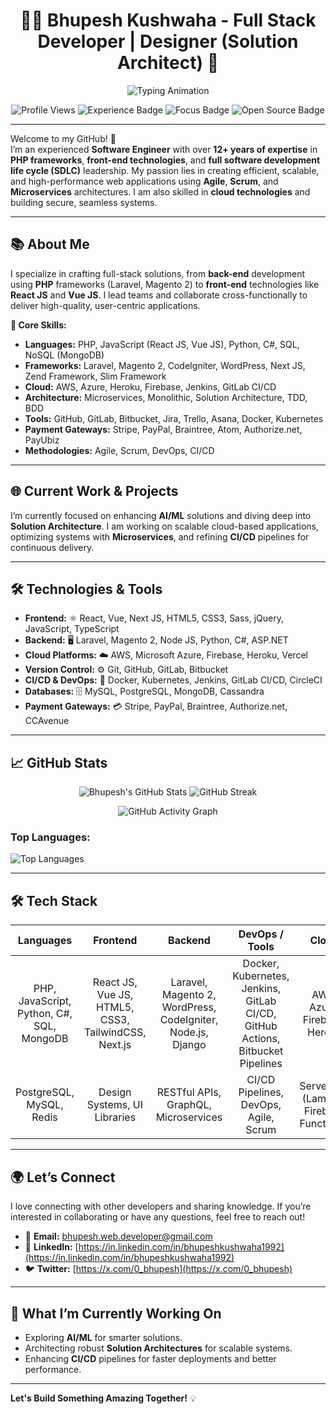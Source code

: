 <h1 align="center">👨‍💻 Bhupesh Kushwaha - Full Stack Developer | Designer (Solution Architect) 👋</h1>

<p align="center">
  <img src="https://readme-typing-svg.demolab.com?font=Fira+Code&size=24&pause=1000&color=36BCF7&width=500&lines=Software+Engineer+%7C+Tech+Mentor;12%2B+Years+of+Coding+Experience;PHP+AWS+Microservices+Agile+Cloud;Building+Scalable+%26+Innovative+System;Welcome+to+My+GitHub+Profile!" alt="Typing Animation" />
</p>

<p align="center">
  <img src="https://komarev.com/ghpvc/?username=bhupeshkushwaha&color=blueviolet&style=flat-square" alt="Profile Views" />
  <img src="https://img.shields.io/badge/Experience-12%2B%20Years-brightgreen?style=flat-square" alt="Experience Badge" />
  <img src="https://img.shields.io/badge/Focus-Scalable%20Systems-blue?style=flat-square" alt="Focus Badge" />
  <img src="https://img.shields.io/badge/Open%20Source-Lover-red?style=flat-square" alt="Open Source Badge" />
</p>

---

Welcome to my GitHub! 🚀  
I’m an experienced **Software Engineer** with over **12+ years of expertise** in **PHP frameworks**, **front-end technologies**, and **full software development life cycle (SDLC)** leadership. My passion lies in creating efficient, scalable, and high-performance web applications using **Agile**, **Scrum**, and **Microservices** architectures. I am also skilled in **cloud technologies** and building secure, seamless systems.

---

## 📚 **About Me**

I specialize in crafting full-stack solutions, from **back-end** development using **PHP** frameworks (Laravel, Magento 2) to **front-end** technologies like **React JS** and **Vue JS**. I lead teams and collaborate cross-functionally to deliver high-quality, user-centric applications.

**🔧 Core Skills:**
- **Languages:** PHP, JavaScript (React JS, Vue JS), Python, C#, SQL, NoSQL (MongoDB)
- **Frameworks:** Laravel, Magento 2, CodeIgniter, WordPress, Next JS, Zend Framework, Slim Framework
- **Cloud:** AWS, Azure, Heroku, Firebase, Jenkins, GitLab CI/CD
- **Architecture:** Microservices, Monolithic, Solution Architecture, TDD, BDD
- **Tools:** GitHub, GitLab, Bitbucket, Jira, Trello, Asana, Docker, Kubernetes
- **Payment Gateways:** Stripe, PayPal, Braintree, Atom, Authorize.net, PayUbiz
- **Methodologies:** Agile, Scrum, DevOps, CI/CD

---

## 🌐 **Current Work & Projects**

I’m currently focused on enhancing **AI/ML** solutions and diving deep into **Solution Architecture**. I am working on scalable cloud-based applications, optimizing systems with **Microservices**, and refining **CI/CD** pipelines for continuous delivery.

---

## 🛠️ **Technologies & Tools**

- **Frontend:** ⚛️ React, Vue, Next JS, HTML5, CSS3, Sass, jQuery, JavaScript, TypeScript
- **Backend:** 🖥️ Laravel, Magento 2, Node JS, Python, C#, ASP.NET
- **Cloud Platforms:** ☁️ AWS, Microsoft Azure, Firebase, Heroku, Vercel
- **Version Control:** ⚙️ Git, GitHub, GitLab, Bitbucket
- **CI/CD & DevOps:** 🐳 Docker, Kubernetes, Jenkins, GitLab CI/CD, CircleCI
- **Databases:** 🗄️ MySQL, PostgreSQL, MongoDB, Cassandra
- **Payment Gateways:** 💳 Stripe, PayPal, Braintree, Authorize.net, CCAvenue

---

## 📈 **GitHub Stats**
<p align="center">
  <img src="https://github-readme-stats.vercel.app/api?username=bhupeshkushwaha&show_icons=true&theme=radical&count_private=true" alt="Bhupesh's GitHub Stats" />
  <img src="https://github-readme-streak-stats.herokuapp.com/?user=bhupeshkushwaha&theme=radical" alt="GitHub Streak" />
</p>

<p align="center">
  <img src="https://github-profile-summary-cards.vercel.app/api/cards/profile-details?username=bhupeshkushwaha&theme=radical" alt="GitHub Activity Graph" />
</p>

### **Top Languages:**
![Top Languages](https://github-readme-stats.vercel.app/api/top-langs/?username=bhupeshkushwaha&layout=compact&theme=radical)

---

## 🛠️ Tech Stack

| **Languages** | **Frontend** | **Backend** | **DevOps / Tools** | **Cloud** |
|:-------------:|:------------:|:-----------:|:------------------:|:---------:|
| PHP, JavaScript, Python, C#, SQL, MongoDB | React JS, Vue JS, HTML5, CSS3, TailwindCSS, Next.js | Laravel, Magento 2, WordPress, CodeIgniter, Node.js, Django | Docker, Kubernetes, Jenkins, GitLab CI/CD, GitHub Actions, Bitbucket Pipelines | AWS, Azure, Firebase, Heroku |
| PostgreSQL, MySQL, Redis | Design Systems, UI Libraries | RESTful APIs, GraphQL, Microservices | CI/CD Pipelines, DevOps, Agile, Scrum | Serverless (Lambda, Firebase Functions) |

---

## 🌍 **Let’s Connect**

I love connecting with other developers and sharing knowledge. If you’re interested in collaborating or have any questions, feel free to reach out!

- 📧 **Email:** [bhupesh.web.developer@gmail.com](mailto:bhupesh.web.developer@gmail.com)
- 💼 **LinkedIn:** [https://in.linkedin.com/in/bhupeshkushwaha1992](https://in.linkedin.com/in/bhupeshkushwaha1992)
- 🐦 **Twitter:** [https://x.com/0_bhupesh](https://x.com/0_bhupesh)


---

## 🎯 **What I’m Currently Working On**

- Exploring **AI/ML** for smarter solutions.
- Architecting robust **Solution Architectures** for scalable systems.
- Enhancing **CI/CD** pipelines for faster deployments and better performance.

---

**Let's Build Something Amazing Together!** 💡
